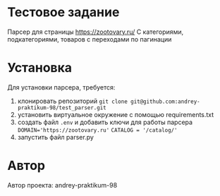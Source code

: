 # Тестовое задание
Парсер для страницы https://zootovary.ru/ С категориями, подкатегориями, товаров с переходами по пагинации

# Установка
Для установки парсера, требуется:

1. клонировать репозиторий `git clone git@github.com:andrey-praktikum-98/test_parser.git`
2. установить виртуальное окружение с помощью requirements.txt
3. создать файл `.env` и добавить ключи для работы парсера `DOMAIN='https://zootovary.ru'` `CATALOG = '/catalog/'`
4. запустить файл parser.py
# Автор
Автор проекта: andrey-praktikum-98
